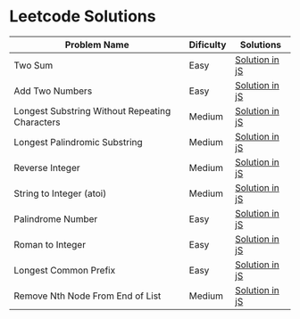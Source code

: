 # Leetcode Solutions

| Problem Name  | Dificulty | Solutions |
| ------------- | ------------- | ------------- |
| Two Sum  | Easy  | [Solution in jS](./Two%20Sum/solution.js)  |
| Add Two Numbers  | Easy  | [Solution in jS](./Add%20Two%20Numbers/solution.js)  |
| Longest Substring Without Repeating Characters | Medium  | [Solution in jS](./Longest%20Substring%20Without%20Repeating%20Characters/solution.js)  |
| Longest Palindromic Substring  | Medium  | [Solution in jS](./Longest%20Palindromic%20Substring/solution.js)  |
| Reverse Integer  | Medium  | [Solution in jS](./Reverse%20Integer/solution.js)  |
| String to Integer (atoi)  | Medium  | [Solution in jS](./String%20to%20Integer%20(atoi)/solution.js)  |
| Palindrome Number  | Easy  | [Solution in jS](./Palindrome%20Number/solution.js)  |
| Roman to Integer  | Easy  | [Solution in jS](./Roman%20to%20Integer/solution.js)  |
| Longest Common Prefix  | Easy  | [Solution in jS](./Longest%20Common%20Prefix/solution.js)  |
| Remove Nth Node From End of List  | Medium  | [Solution in jS](./Remove%20Nth%20Node%20From%20End%20of%20List/solution.js)  |
